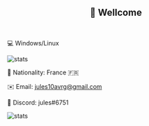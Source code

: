 <h2 align="center">👋 Wellcome </h2>
<br>

💻 Windows/Linux


![stats](https://github-readme-stats.vercel.app/api/top-langs/?username=julesG10&layout=compact&hide=html,css,scss&langs_count=18&theme=dark)

🏴 Nationality: France 🇫🇷

✉️ Email: jules10avrg@gmail.com

💬 Discord: jules#6751

![stats](https://github-readme-stats.vercel.app/api?username=julesG10&show_icons=true&theme=dark)
